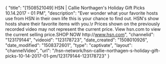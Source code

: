 {
    "title": "[1508521049] HSN | Callie Northagen's Holiday Gift Picks 10.14.2017 - 01 PM",
    "description": "Ever wonder what your favorite hosts use from HSN in their own life this is your chance to find out. HSN's show hosts share their favorite items with you.\r Prices shown on the previously recorded video may not represent the current price.  View hsn.com to view the current selling price.SHOP NOW http:\/\/www.hsn.com",
    "channelid": "123179144",
    "videoid": "123178723",
    "date_created": "1508010926",
    "date_modified": "1508372601",
    "type": "captivate",
    "layout": "channelVideo",
    "url": "\/hsn-network\/hsn-callie-northagen-s-holiday-gift-picks-10-14-2017-01-pm\/123179144-123178723"
}